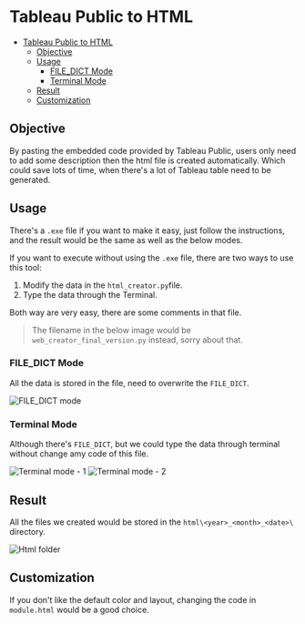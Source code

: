 # Tableau Public to HTML

- [Tableau Public to HTML](#tableau-public-to-html)
  - [Objective](#objective)
  - [Usage](#usage)
    - [FILE_DICT Mode](#file_dict-mode)
    - [Terminal Mode](#terminal-mode)
  - [Result](#result)
  - [Customization](#customization)

## Objective

By pasting the embedded code provided by Tableau Public, users only need to add some description then the html file is created automatically. Which could save lots of time, when there's a lot of Tableau table need to be generated.

## Usage

There's a `.exe` file if you want to make it easy, just follow the instructions, and the result would be the same as well as the below modes.

If you want to execute without using the `.exe` file, there are two ways to use this tool:

1. Modify the data in the `html_creator.py`file.
2. Type the data through the Terminal.

Both way are very easy, there are some comments in that file.

> The filename in the below image would be `web_creator_final_version.py` instead, sorry about that.

### FILE_DICT Mode

All the data is stored in the file, need to overwrite the `FILE_DICT`.

![FILE_DICT mode](https://i.imgur.com/xeJr8Z8.png)

### Terminal Mode

Although there's `FILE_DICT`, but we could type the data through terminal without change amy code of this file.

![Terminal mode - 1](https://i.imgur.com/3lUnYs1.png)
![Terminal mode - 2](https://i.imgur.com/A3J0XvG.png)

## Result

All the files we created would be stored in the `html\<year>_<month>_<date>\` directory.

![Html folder](https://i.imgur.com/jQOf9Sv.png)

## Customization

If you don't like the default color and layout, changing the code in `module.html` would be a good choice.
